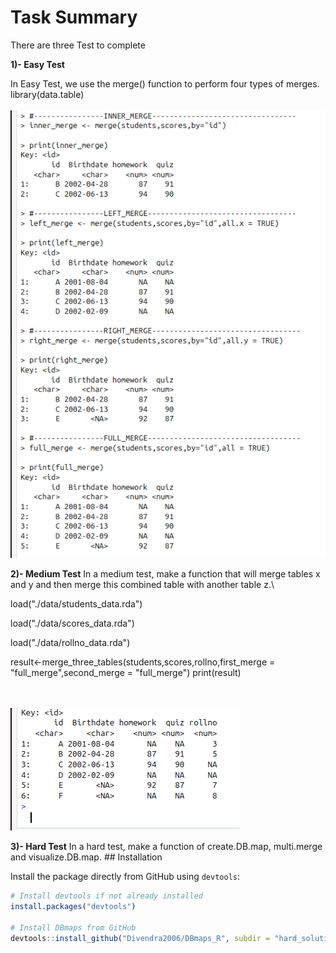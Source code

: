 # **Task Summary**

There are three Test to complete

**1)- Easy Test**

In Easy Test, we use the merge() function to perform four types of merges. library(data.table)\
\
![](images/clipboard-1577292734.png)

**2)- Medium Test** In a medium test, make a function that will merge tables x and y and then merge this combined table with another table z.\

load("./data/students_data.rda")

load("./data/scores_data.rda")

load("./data/rollno_data.rda")

result\<-merge_three_tables(students,scores,rollno,first_merge = "full_merge",second_merge = "full_merge") print(result)

\
\
![](images/clipboard-1504431393.png)

**3)- Hard Test** In a hard test, make a function of create.DB.map, multi.merge and visualize.DB.map. \## Installation

Install the package directly from GitHub using `devtools`:

``` r
# Install devtools if not already installed
install.packages("devtools")

# Install DBmaps from GitHub
devtools::install_github("Divendra2006/DBmaps_R", subdir = "hard_solution/DBmaps", build_vignettes = TRUE)
```
